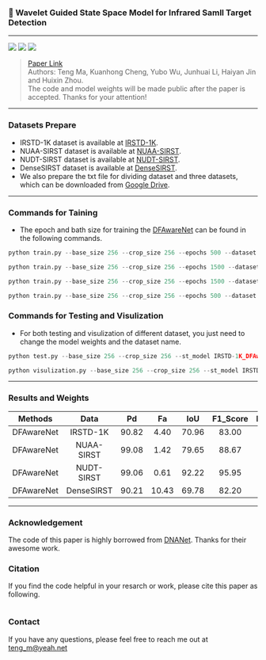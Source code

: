### 📖 Wavelet Guided State Space Model for Infrared Samll Target Detection

<hr/>

[![](https://img.shields.io/badge/Building-Done-green.svg?style=flat-square)](https://github.com/Fortuneteller6/DFAwareNet) ![](https://img.shields.io/badge/Language-Python-blue.svg?style=flat-square) [![](https://img.shields.io/badge/License-MIT-purple.svg?style=flat-square)](./LICENSE)

> [Paper Link]()  
> Authors: Teng Ma, Kuanhong Cheng, Yubo Wu, Junhuai Li, Haiyan Jin and Huixin Zhou. <br/>
> The code and model weights will be made public after the paper is accepted. Thanks for your attention!

<hr/>

### Datasets Prepare

- IRSTD-1K dataset is available at [IRSTD-1K](https://github.com/RuiZhang97/ISNet).
- NUAA-SIRST dataset is available at [NUAA-SIRST](https://github.com/YimianDai/sirst).
- NUDT-SIRST dataset is available at [NUDT-SIRST](https://github.com/YeRen123455/Infrared-Small-Target-Detection).
- DenseSIRST dataset is available at [DenseSIRST](https://github.com/GrokCV/DenseSIRST).
- We also prepare the txt file for dividing dataset and three datasets, which can be downloaded from [Google Drive]().

<hr/>

### Commands for Taining

- The epoch and bath size for training the [DFAwareNet](https://github.com/Fortuneteller6/DFAwareNet) can be found in the following commands.

```python
python train.py --base_size 256 --crop_size 256 --epochs 500 --dataset IRSTD-1K --split_method 80_20 --model DFAwareNet --deep_supervision True --train_batch_size 4 --test_batch_size 4 --mode TXT
```

```python
python train.py --base_size 256 --crop_size 256 --epochs 1500 --dataset NUAA-SIRST --split_method 80_20 --model DFAwareNet --deep_supervision True --train_batch_size 2 --test_batch_size 2 --mode TXT
```

```python
python train.py --base_size 256 --crop_size 256 --epochs 1500 --dataset NUDT-SIRST --split_method 80_20 --model DFAwareNet --deep_supervision True --train_batch_size 8 --test_batch_size 8 --mode TXT
```

```python
python train.py --base_size 256 --crop_size 256 --epochs 500 --dataset DenseSIRST --split_method 80_20 --model DFAwareNet --deep_supervision True --train_batch_size 8 --test_batch_size 8 --mode TXT
```

### Commands for Testing and Visulization

- For both testing and visulization of different dataset, you just need to change the model weights and the dataset name.

```python
python test.py --base_size 256 --crop_size 256 --st_model IRSTD-1K_DFAwareNet_03_09_2024_18_05_39_wDS --model_dir IRSTD-1K_DFAwareNet_03_09_2024_18_05_39_wDS/mIoU__DFAwareNet_IRSTD-1K_epoch.pth.tar --dataset IRSTD-1K --split_method 80_20 --model DFAwareNet --deep_supervision True --test_batch_size 1 --mode TXT
```

```python
python visulization.py --base_size 256 --crop_size 256 --st_model IRSTD-1K_DFAwareNet_03_09_2024_18_05_39_wDS --model_dir IRSTD-1K_DFAwareNet_03_09_2024_18_05_39_wDS/mIoU__DFAwareNet_IRSTD-1K_epoch.pth.tar --dataset IRSTD-1K --split_method 80_20 --model DFAwareNet --deep_supervision True --test_batch_size 1 --mode TXT
```

<hr/>

### Results and Weights

|  Methods   |    Data    |  Pd   |  Fa   |  IoU  | F1_Score |  Download   |
| :--------: | :--------: | :---: | :---: | :---: | :------: | :---------: |
| DFAwareNet |  IRSTD-1K  | 90.82 | 4.40  | 70.96 |  83.00   | [Weights]() |
| DFAwareNet | NUAA-SIRST | 99.08 | 1.42  | 79.65 |  88.67   | [Weights]() |
| DFAwareNet | NUDT-SIRST | 99.06 | 0.61  | 92.22 |  95.95   | [Weights]() |
| DFAwareNet | DenseSIRST | 90.21 | 10.43 | 69.78 |  82.20   | [Weights]() |

<hr/>

### Acknowledgement

The code of this paper is highly borrowed from [DNANet](https://github.com/YeRen123455/Infrared-Small-Target-Detection). Thanks for their awesome work.

### Citation

If you find the code helpful in your resarch or work, please cite this paper as following.

```

```

### Contact

If you have any questions, please feel free to reach me out at teng_m@yeah.net
